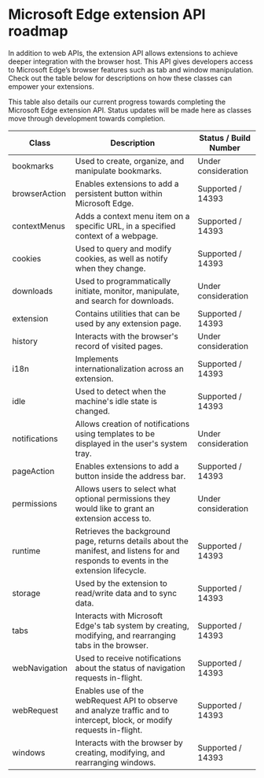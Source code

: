 # Microsoft Edge extension API roadmap

In addition to web APIs, the extension API allows extensions to achieve deeper integration with the browser host. This API gives developers access to Microsoft Edge’s browser features such as tab and window manipulation.  Check out the table below for descriptions on how these classes can empower your extensions.

This table also details our current progress towards completing the Microsoft Edge extension API. Status updates will be made here as classes move through development towards completion.

| Class         | Description | Status / Build Number
|---------------|--------------|---------------------|
bookmarks     | Used to create, organize, and manipulate bookmarks. | Under consideration |
browserAction | Enables extensions to add a persistent button within Microsoft Edge. | Supported / 14393
contextMenus  | Adds a context menu item on a specific URL, in a specified context of a webpage. | Supported / 14393
cookies       | Used to query and modify cookies, as well as notify when they change. | Supported / 14393 |
downloads     | Used to programmatically initiate, monitor, manipulate, and search for downloads. | Under consideration |
extension     | Contains utilities that can be used by any extension page. | Supported / 14393      |
history       | Interacts with the browser's record of visited pages. | Under consideration |
i18n          | Implements internationalization across an extension. | Supported / 14393      |
idle          | Used to detect when the machine's idle state is changed. | Supported / 14393 |
notifications | Allows creation of notifications using templates to be displayed in the user's system tray. | Under consideration |
pageAction    | Enables extensions to add a button inside the address bar. | Supported / 14393      |
permissions   | Allows users to select what optional permissions they would like to grant an extension access to. | Under consideration
runtime       | Retrieves the background page, returns details about the manifest, and listens for and responds to events in the extension lifecycle. | Supported / 14393
storage       | Used by the extension to read/write data and to sync data. | Supported / 14393
tabs          | Interacts with Microsoft Edge's tab system by creating, modifying, and rearranging tabs in the browser. | Supported / 14393
webNavigation | Used to receive notifications about the status of navigation requests in-flight. | Supported / 14393
webRequest    | Enables use of the webRequest API to observe and analyze traffic and to intercept, block, or modify requests in-flight. | Supported / 14393
windows       | Interacts with the browser by creating, modifying, and rearranging windows. | Supported / 14393
